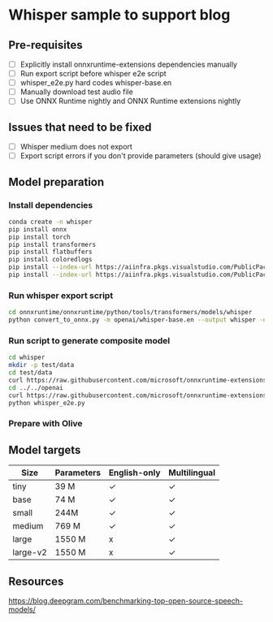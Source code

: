 # Whisper sample to support blog

## Pre-requisites

- [ ] Explicitly install onnxruntime-extensions dependencies manually
- [ ] Run export script before whisper e2e script
- [ ] whisper_e2e.py hard codes whisper-base.en
- [ ] Manually download test audio file
- [ ] Use ONNX Runtime nightly and ONNX Runtime extensions nightly

## Issues that need to be fixed

- [ ] Whisper medium does not export
- [ ] Export script errors if you don't provide parameters (should give usage)

## Model preparation

### Install dependencies

```bash
conda create -n whisper
pip install onnx
pip install torch
pip install transformers
pip install flatbuffers
pip install coloredlogs
pip install --index-url https://aiinfra.pkgs.visualstudio.com/PublicPackages/_packaging/ORT-Nightly/pypi/simple/ ort-nightly
pip install --index-url https://aiinfra.pkgs.visualstudio.com/PublicPackages/_packaging/ORT-Nightly/pypi/simple/ onnxruntime-extensions
```

### Run whisper export script

```bash
cd onnxruntime/onnxruntime/python/tools/transformers/models/whisper
python convert_to_onnx.py -m openai/whisper-base.en --output whisper -e
```

### Run script to generate composite model

```bash
cd whisper
mkdir -p test/data
cd test/data
curl https://raw.githubusercontent.com/microsoft/onnxruntime-extensions/main/test/data/1272-141231-0002.mp3 > 1272-141231-0002.mp3 
cd ../../openai
curl https://raw.githubusercontent.com/microsoft/onnxruntime-extensions/main/tutorials/whisper_e2e.py > whisper_e2e.py
python whisper_e2e.py
```

### Prepare with Olive

## Model targets


|Size|Parameters|English-only|Multilingual|
|----|----------|------------|------------|
|tiny|39 M|✓|	✓|
|base|74 M|✓|	✓|
|small|244M|	✓|	✓|
|medium|769 M|	✓|	✓|
|large|1550 M|	x|	✓|
|large-v2|1550 M|	x|	✓|



## Resources

https://blog.deepgram.com/benchmarking-top-open-source-speech-models/

